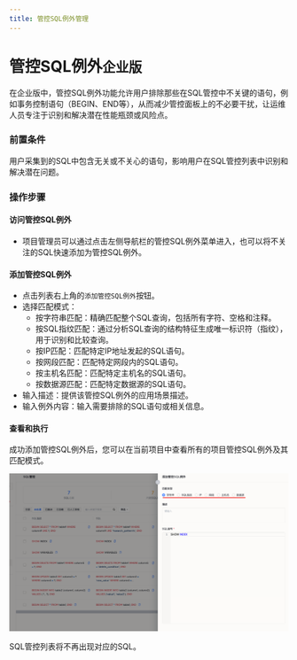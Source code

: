 ```yaml
---
title: 管控SQL例外管理
---
```


# 管控SQL例外`企业版`
在企业版中，管控SQL例外功能允许用户排除那些在SQL管控中不关键的语句，例如事务控制语句（BEGIN、END等），从而减少管控面板上的不必要干扰，让运维人员专注于识别和解决潜在性能瓶颈或风险点。


### 前置条件
用户采集到的SQL中包含无关或不关心的语句，影响用户在SQL管控列表中识别和解决潜在问题。

### 操作步骤

#### 访问管控SQL例外
* 项目管理员可以通过点击左侧导航栏的管控SQL例外菜单进入，也可以将不关注的SQL快速添加为管控SQL例外。

#### 添加管控SQL例外
* 点击列表右上角的`添加管控SQL例外`按钮。
* 选择匹配模式：
  * 按字符串匹配：精确匹配整个SQL查询，包括所有字符、空格和注释。
  * 按SQL指纹匹配：通过分析SQL查询的结构特征生成唯一标识符（指纹），用于识别和比较查询。
  * 按IP匹配：匹配特定IP地址发起的SQL语句。
  * 按网段匹配：匹配特定网段内的SQL语句。
  * 按主机名匹配：匹配特定主机名的SQL语句。
  * 按数据源匹配：匹配特定数据源的SQL语句。
* 输入描述：提供该管控SQL例外的应用场景描述。
* 输入例外内容：输入需要排除的SQL语句或相关信息。


####  查看和执行
成功添加管控SQL例外后，您可以在当前项目中查看所有的项目管控SQL例外及其匹配模式。

![blacklist](img/blacklist.png)

SQL管控列表将不再出现对应的SQL。
